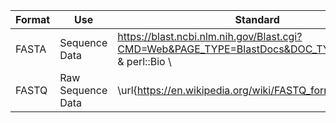 | Format | Use | Standard | Validator | 
| ------ | ----- | ----- | ----- | 
| FASTA | Sequence Data | https://blast.ncbi.nlm.nih.gov/Blast.cgi?CMD=Web&PAGE_TYPE=BlastDocs&DOC_TYPE=BlastHelp} & perl::Bio \\
| FASTQ | Raw Sequence Data | \url{https://en.wikipedia.org/wiki/FASTQ_format} & fastqx \\